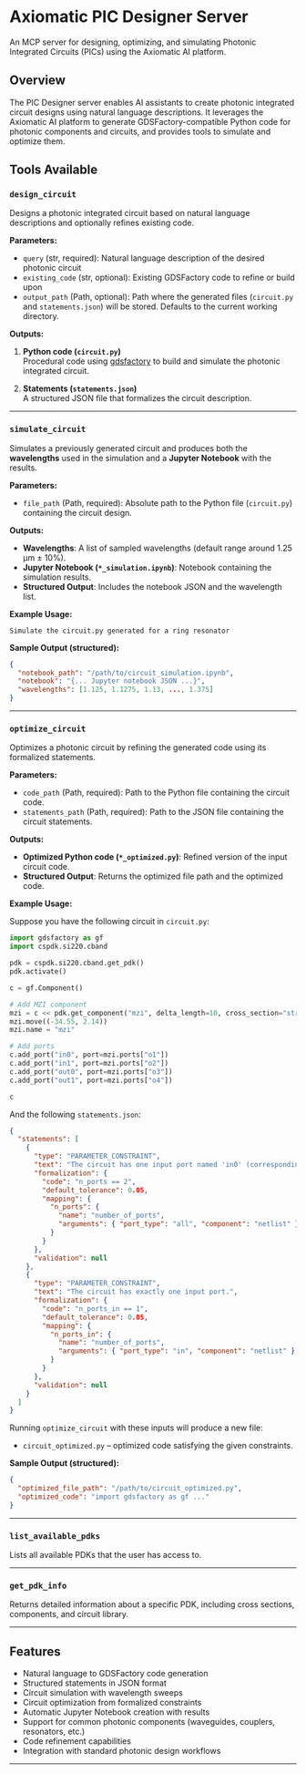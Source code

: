# Axiomatic PIC Designer Server

An MCP server for designing, optimizing, and simulating Photonic Integrated Circuits (PICs) using the Axiomatic AI platform.

## Overview

The PIC Designer server enables AI assistants to create photonic integrated circuit designs using natural language descriptions. It leverages the Axiomatic AI platform to generate GDSFactory-compatible Python code for photonic components and circuits, and provides tools to simulate and optimize them.

## Tools Available

### `design_circuit`

Designs a photonic integrated circuit based on natural language descriptions and optionally refines existing code.

**Parameters:**

- `query` (str, required): Natural language description of the desired photonic circuit
- `existing_code` (str, optional): Existing GDSFactory code to refine or build upon
- `output_path` (Path, optional): Path where the generated files (`circuit.py` and `statements.json`) will be stored. Defaults to the current working directory.

**Outputs:**

1. **Python code (`circuit.py`)**  
   Procedural code using [gdsfactory](https://gdsfactory.github.io/gdsfactory/) to build and simulate the photonic integrated circuit.

2. **Statements (`statements.json`)**  
   A structured JSON file that formalizes the circuit description.

---

### `simulate_circuit`

Simulates a previously generated circuit and produces both the **wavelengths** used in the simulation and a **Jupyter Notebook** with the results.

**Parameters:**

- `file_path` (Path, required): Absolute path to the Python file (`circuit.py`) containing the circuit design.

**Outputs:**

- **Wavelengths**: A list of sampled wavelengths (default range around 1.25 μm ± 10%).
- **Jupyter Notebook (`*_simulation.ipynb`)**: Notebook containing the simulation results.
- **Structured Output**: Includes the notebook JSON and the wavelength list.

**Example Usage:**

```text
Simulate the circuit.py generated for a ring resonator
```

**Sample Output (structured):**

```json
{
  "notebook_path": "/path/to/circuit_simulation.ipynb",
  "notebook": "{... Jupyter notebook JSON ...}",
  "wavelengths": [1.125, 1.1275, 1.13, ..., 1.375]
}
```

---

### `optimize_circuit`

Optimizes a photonic circuit by refining the generated code using its formalized statements.

**Parameters:**

- `code_path` (Path, required): Path to the Python file containing the circuit code.
- `statements_path` (Path, required): Path to the JSON file containing the circuit statements.

**Outputs:**

- **Optimized Python code (`*_optimized.py`)**: Refined version of the input circuit code.
- **Structured Output**: Returns the optimized file path and the optimized code.

**Example Usage:**

Suppose you have the following circuit in `circuit.py`:

```python
import gdsfactory as gf
import cspdk.si220.cband

pdk = cspdk.si220.cband.get_pdk()
pdk.activate()

c = gf.Component()

# Add MZI component
mzi = c << pdk.get_component("mzi", delta_length=10, cross_section="strip")
mzi.move((-34.55, 2.14))
mzi.name = "mzi"

# Add ports
c.add_port("in0", port=mzi.ports["o1"])
c.add_port("in1", port=mzi.ports["o2"])
c.add_port("out0", port=mzi.ports["o3"])
c.add_port("out1", port=mzi.ports["o4"])

c
```

And the following `statements.json`:

```json
{
  "statements": [
    {
      "type": "PARAMETER_CONSTRAINT",
      "text": "The circuit has one input port named 'in0' (corresponding to 'o1') and one output port named 'out0' (corresponding to 'o2').",
      "formalization": {
        "code": "n_ports == 2",
        "default_tolerance": 0.05,
        "mapping": {
          "n_ports": {
            "name": "number_of_ports",
            "arguments": { "port_type": "all", "component": "netlist" }
          }
        }
      },
      "validation": null
    },
    {
      "type": "PARAMETER_CONSTRAINT",
      "text": "The circuit has exactly one input port.",
      "formalization": {
        "code": "n_ports_in == 1",
        "default_tolerance": 0.05,
        "mapping": {
          "n_ports_in": {
            "name": "number_of_ports",
            "arguments": { "port_type": "in", "component": "netlist" }
          }
        }
      },
      "validation": null
    }
  ]
}
```

Running `optimize_circuit` with these inputs will produce a new file:

- `circuit_optimized.py` – optimized code satisfying the given constraints.

**Sample Output (structured):**

```json
{
  "optimized_file_path": "/path/to/circuit_optimized.py",
  "optimized_code": "import gdsfactory as gf ..."
}
```

---

### `list_available_pdks`

Lists all available PDKs that the user has access to.

---

### `get_pdk_info`

Returns detailed information about a specific PDK, including cross sections, components, and circuit library.

---

## Features

- Natural language to GDSFactory code generation
- Structured statements in JSON format
- Circuit simulation with wavelength sweeps
- Circuit optimization from formalized constraints
- Automatic Jupyter Notebook creation with results
- Support for common photonic components (waveguides, couplers, resonators, etc.)
- Code refinement capabilities
- Integration with standard photonic design workflows

---
